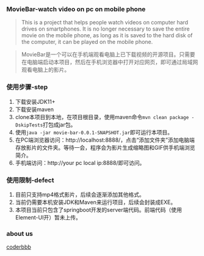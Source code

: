 ### MovieBar-watch video on pc on mobile phone

> This is a project that helps people watch videos on computer hard drives on smartphones. It is no longer necessary to save the entire movie on the mobile phone, as long as it is saved to the hard disk of the computer, it can be played on the mobile phone.

> MovieBar是一个可以在手机端观看电脑上已下载视频的开源项目。只需要在电脑端启动本项目，然后在手机浏览器中打开对应网页，即可通过局域网观看电脑上的影片。


### 使用步骤-step

1. 下载安装JDK11+
2. 下载安装maven
3. clone本项目到本地，在项目根目录，使用maven命令`mvn clean package -DskipTests`打包成jar包。
4. 使用`java -jar movie-bar-0.0.1-SNAPSHOT.jar`即可运行本项目。
5. 在PC端浏览器访问：http://localhost:8888/，点击“添加文件夹”添加电脑端存放影片的文件夹。等待一会，程序会为影片生成缩略图和GIF供手机端浏览简介。
6. 手机端访问：http://your pc local ip:8888/即可访问。

### 使用限制-defect

1. 目前只支持mp4格式影片，后续会逐渐添加其他格式。
2. 当前仍需要本机安装JDK和Maven来运行项目，后续会封装成EXE。
3. 本项目当前只包含了springboot开发的server端代码。前端代码（使用Element-UI开）暂未上传。

### about us

[coderbbb](https://www.coderbbb.com)